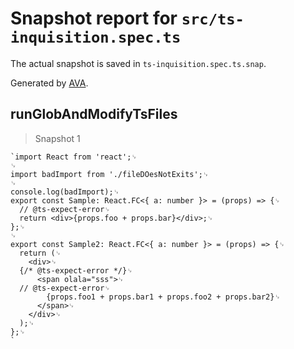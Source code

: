 # Snapshot report for `src/ts-inquisition.spec.ts`

The actual snapshot is saved in `ts-inquisition.spec.ts.snap`.

Generated by [AVA](https://avajs.dev).

## runGlobAndModifyTsFiles

> Snapshot 1

    `import React from 'react';␊
    ␊
    import badImport from './fileDOesNotExits';␊
    ␊
    console.log(badImport);␊
    export const Sample: React.FC<{ a: number }> = (props) => {␊
      // @ts-expect-error␊
      return <div>{props.foo + props.bar}</div>;␊
    };␊
    ␊
    export const Sample2: React.FC<{ a: number }> = (props) => {␊
      return (␊
        <div>␊
      {/* @ts-expect-error */}␊
          <span olala="sss">␊
      // @ts-expect-error␊
            {props.foo1 + props.bar1 + props.foo2 + props.bar2}␊
          </span>␊
        </div>␊
      );␊
    };␊
    `
